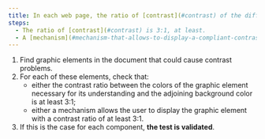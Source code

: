 ```yaml
---
title: In each web page, the ratio of [contrast](#contrast) of the different colors composing a [graphic element](#graphic-element), when they are necessary for its understanding, and the [background color contiguous plane](#contiguous-background-color-and-contiguous-color), does it satisfy one of these conditions (except in special cases)?
steps:
  - The ratio of [contrast](#contrast) is 3:1, at least.
  - A [mechanism](#mechanism-that-allows-to-display-a-compliant-contrast-ratio) allows a [contrast](#contrast) ratio of 3:1, at least.
---
```


1. Find graphic elements in the document that could cause contrast problems.
2. For each of these elements, check that:
   - either the contrast ratio between the colors of the graphic element necessary for its understanding and the adjoining background color is at least 3:1;
   - either a mechanism allows the user to display the graphic element with a contrast ratio of at least 3:1.
3. If this is the case for each component, **the test is validated**.
